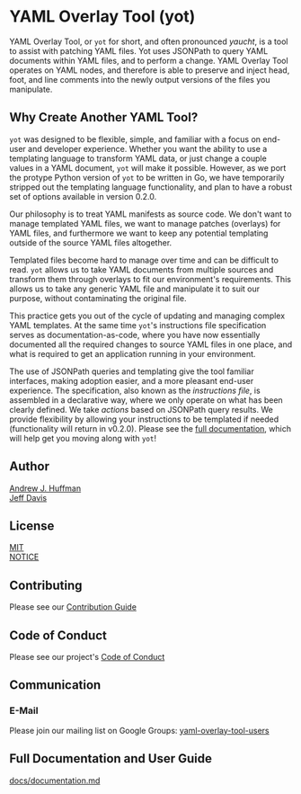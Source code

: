 # YAML Overlay Tool (yot)

YAML Overlay Tool, or `yot` for short, and often pronounced *yaucht*, is a tool to assist with patching YAML files.  Yot uses JSONPath to query YAML documents within YAML files, and to perform a change.  YAML Overlay Tool operates on YAML nodes, and therefore is able to preserve and inject head, foot, and line comments into the newly output versions of the files you manipulate.


## Why Create Another YAML Tool?

`yot` was designed to be flexible, simple, and familiar with a focus on end-user and developer experience.  Whether you want the ability to use a templating language to transform YAML data, or just change a couple values in a YAML document, `yot` will make it possible.  However, as we port the protype Python version of `yot` to be written in Go, we have temporarily stripped out the templating language functionality, and plan to have a robust set of options available in version 0.2.0.  

Our philosophy is to treat YAML manifests as source code.  We don't want to manage templated YAML files, we want to manage patches (overlays) for YAML files, and furthermore we want to keep any potential templating outside of the source YAML files altogether.  

Templated files become hard to manage over time and can be difficult to read.  `yot` allows us to take YAML documents from multiple sources and transform them through overlays to fit our environment's requirements.  This allows us to take any generic YAML file and manipulate it to suit our purpose, without contaminating the original file.

This practice gets you out of the cycle of updating and managing complex YAML templates.  At the same time `yot`'s instructions file specification serves as documentation-as-code, where you have now essentially documented all the required changes to source YAML files in one place, and what is required to get an application running in your environment.

The use of JSONPath queries and templating give the tool familiar interfaces, making adoption easier, and a more pleasant end-user experience.  The specification, also known as the *instructions file*, is assembled in a declarative way, where we only operate on what has been clearly defined.  We take *actions* based on JSONPath query results.  We provide flexibility by allowing your instructions to be templated if needed (functionality will return in v0.2.0).  Please see the [full documentation](docs/documentation.md), which will help get you moving along with `yot`!


## Author

[Andrew J. Huffman](https://github.com/ahuffman)  
[Jeff Davis](https://github.com/JefeDavis)


## License

[MIT](LICENSE)  
[NOTICE](NOTICE)


## Contributing

Please see our [Contribution Guide](CONTRIBUTING.md)


## Code of Conduct

Please see our project's [Code of Conduct](CODE-OF-CONDUCT.md)


## Communication
### E-Mail

Please join our mailing list on Google Groups: [yaml-overlay-tool-users](https://groups.google.com/g/yaml-overlay-tool-users)


## Full Documentation and User Guide

[docs/documentation.md](docs/documentation.md)
